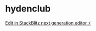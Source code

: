 # hydenclub

[Edit in StackBlitz next generation editor ⚡️](https://stackblitz.com/~/github.com/brunoalves20024/hydenclub)